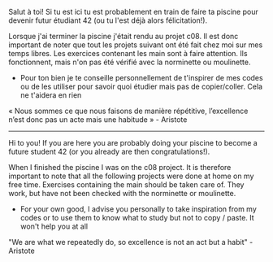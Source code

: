 Salut à toi! Si tu est ici tu est probablement en train de faire ta piscine pour devenir futur étudiant 42 (ou tu l'est déjà alors félicitation!). 

Lorsque j'ai terminer la piscine j'était rendu au projet c08. Il est donc important de noter que tout les projets suivant ont été fait chez moi sur mes temps libres. Les exercices contenant les main sont à faire attention. Ils fonctionnent, mais n'on pas été vérifié avec la norminette ou moulinette.

* Pour ton bien je te conseille personnellement de t'inspirer de mes codes ou de les utiliser pour savoir quoi étudier mais pas de copier/coller. Cela ne t'aidera en rien

« Nous sommes ce que nous faisons de manière répétitive, l’excellence n’est donc pas un acte mais une habitude »
												- Aristote

-------------------------------------------------------

Hi to you! If you are here you are probably doing your piscine to become a future student 42 (or you already are then congratulations!).

When I finished the piscine I was on the c08 project. It is therefore important to note that all the following projects were done at home on my free time. Exercises containing the main should be taken care of. They work, but have not been checked with the norminette or moulinette.

* For your own good, I advise you personally to take inspiration from my codes or to use them to know what to study but not to copy / paste. It won't help you at all

"We are what we repeatedly do, so excellence is not an act but a habit"
												- Aristote
